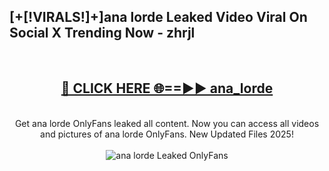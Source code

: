 <h2>[+[!VIRALS!]+]ana lorde Leaked Video Viral On Social X Trending Now - zhrjl</h2>
<br>
<div align="center">
<h2><a href="https://libra.edu.pl?ana_lorde" rel="nofollow">🔴 CLICK HERE 🌐==►► ana_lorde</a></h2>
<br>
Get ana lorde OnlyFans leaked all content. Now you can access all videos and pictures of ana lorde OnlyFans. New Updated Files 2025!
<br>
<br>
<a href="https://libra.edu.pl?ana_lorde" rel="nofollow" data-target="animated-image.originalLink"><img src="https://i.ibb.co.com/WyWwxjT/player-gif2.gif" alt="ana lorde Leaked OnlyFans" style="max-width: 100%; display: inline-block;" data-target="animated-image.originalImage"></a>
</div>
<br>